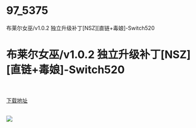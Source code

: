 # 97_5375
布莱尔女巫/v1.0.2 独立升级补丁[NSZ][直链+毒娘]-Switch520
# 布莱尔女巫/v1.0.2 独立升级补丁[NSZ][直链+毒娘]-Switch520
 <br/></br>
[下载地址](https://www.switch520.cc/article/5375 "下载地址")
<br/></br>

<p><span><strong><img src="http://lalaxiaojiejie.cf/upload/art/20200806-1/99c07558b2364a3399eab075cd1daddb.jpg"></strong></span></p>
<p></p>
